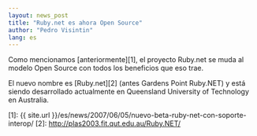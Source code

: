 ```yaml
---
layout: news_post
title: "Ruby.net es ahora Open Source"
author: "Pedro Visintin"
lang: es
---
```


Como mencionamos [anteriormente][1], el proyecto Ruby.net se muda al
modelo Open Source con todos los beneficios que eso trae.

El nuevo nombre es [Ruby.net][2] (antes Gardens Point Ruby.NET) y está
siendo desarrollado actualmente en Queensland University of Technology
en Australia.



[1]: {{ site.url }}/es/news/2007/06/05/nuevo-beta-ruby-net-con-soporte-interop/
[2]: http://plas2003.fit.qut.edu.au/Ruby.NET/
